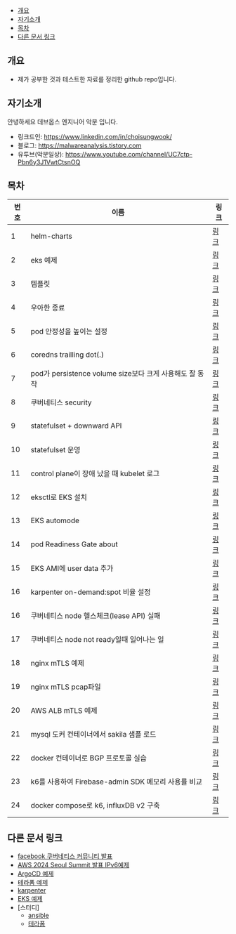 <!-- TOC -->

- [개요](#%EA%B0%9C%EC%9A%94)
- [자기소개](#%EC%9E%90%EA%B8%B0%EC%86%8C%EA%B0%9C)
- [목차](#%EB%AA%A9%EC%B0%A8)
- [다른 문서 링크](#%EB%8B%A4%EB%A5%B8-%EB%AC%B8%EC%84%9C-%EB%A7%81%ED%81%AC)

<!-- /TOC -->

## 개요
* 제가 공부한 것과 테스트한 자료를 정리한 github repo입니다.

## 자기소개
안녕하세요 데브옵스 엔지니어 악분 입니다.
* 링크드인: https://www.linkedin.com/in/choisungwook/
* 블로그: https://malwareanalysis.tistory.com
* 유투브(악분일상): https://www.youtube.com/channel/UC7ctp-Pbn6y3J1VwtCtsnOQ

## 목차
| 번호 | 이름 | 링크 |
| ---- | ---- | ---- |
| 1 | helm-charts | [링크](./helm) |
| 2 | eks 예제 | [링크](./eks) |
| 3 | 템플릿 | [링크](./template) |
| 4 | 우아한 종료 | [링크](./prestop/) |
| 5 | pod 안정성을 높이는 설정 | [링크](./pod-stability-manifests/)|
| 6 | coredns trailling dot(.) | [링크](./stress-coredns/)|
| 7 | pod가 persistence volume size보다 크게 사용해도 잘 동작 | [링크](./storage/over_size/)|
| 8 | 쿠버네티스 security | [링크](./security/)|
| 9 | statefulset + downward API | [링크](./statefulset_podname/)|
| 10 | statefulset 운영 | [링크](./operate_statefulset/)|
| 11 | control plane이 장애 났을 때 kubelet 로그 | [링크](./kubernetes/api-server-failure/)|
| 12 | eksctl로 EKS 설치 | [링크](./kubernetes/eks/eksctl/)|
| 13 | EKS automode | [링크](./kubernetes/eks/automode/)|
| 14 | pod Readiness Gate about | [링크](./kubernetes/eks/ALB_readiness_gate/)|
| 15 | EKS AMI에 user data 추가 | [링크](./kubernetes/eks/eks_ami_with_userdata/)|
| 16 | karpenter on-demand:spot 비율 설정 | [링크](./kubernetes/eks/karpenter/ratio_ondemand_and_spot/)|
| 16 | 쿠버네티스 node 헬스체크(lease API) 실패 | [링크](./kubernetes/leaseAPI/)|
| 17 | 쿠버네티스 node not ready일때 일어나는 일 | [링크](./kubernetes/node_not_ready/)|
| 18 | nginx mTLS 예제 | [링크](./computer_science/mTLS/nginx/)|
| 19 | nginx mTLS pcap파일 | [링크](./pcap_files/mTLS_with_nginx/)|
| 20 | AWS ALB mTLS 예제 | [링크](./computer_science/mTLS/aws/ALB/)|
| 21 | mysql 도커 컨테이너에서 sakila 샘플 로드 | [링크](./common/mysql_sakila_sample/)|
| 22 | docker 컨테이너로 BGP 프로토콜 실습 | [링크](./computer_science/BGP_protocol/)|
| 23 | k6를 사용하여 Firebase-admin SDK 메모리 사용률 비교 | [링크](./backend/firebase-fcm/)|
| 24 | docker compose로 k6, influxDB v2 구축 | [링크](./tools/k6/)|

## 다른 문서 링크
* [facebook 쿠버네티스 커뮤니티 발표](https://github.com/choisungwook/terraform_practice)
* [AWS 2024 Seoul Summit 발표 IPv6예제](https://github.com/choisungwook/aws_ipv6)
* [ArgoCD 예제](https://github.com/choisungwook/argocd-practice)
* [테라폼 예제](https://github.com/choisungwook/terraform_practice)
* [karpenter](https://github.com/choisungwook/karpenter)
* [EKS 예제](https://github.com/choisungwook/eks-practice)
* [스터디]
  * [ansible](https://github.com/choisungwook/ansible_practice)
  * [테라폼](https://github.com/sungwook-practice/t101-study)
